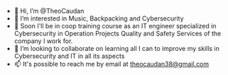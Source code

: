 - 👋 Hi, I’m @TheoCaudan
- 👀 I’m interested in Music, Backpacking and Cybersecurity
- 🌱 Soon I'll be in coop training course as an IT engineer specialized in Cybersecurity in Operation Projects Quality and Safety Services of the company I work for. 
- 💞️ I’m looking to collaborate on learning all I can to improve my skills in Cybersecurity and IT in all its aspects
- 📫 It's possible to reach me by email at theocaudan38@gmail.com 
